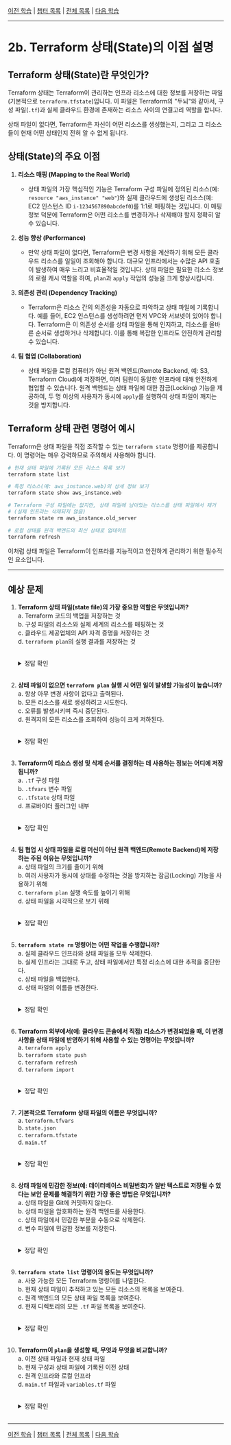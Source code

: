 [이전 학습](./2a-Explain-multi-cloud-and-provider-agnostic-benefits.md) | [챕터 목록](./README.md) | [전체 목록](../README.md) | [다음 학습](../3-Understand-Terraform-basics/3a-Install-and-version-Terraform-providers.md)

---

# 2b. Terraform 상태(State)의 이점 설명

## Terraform 상태(State)란 무엇인가?

Terraform 상태는 Terraform이 관리하는 인프라 리소스에 대한 정보를 저장하는 파일(기본적으로 `terraform.tfstate`)입니다. 이 파일은 Terraform의 "두뇌"와 같아서, 구성 파일(`.tf`)과 실제 클라우드 환경에 존재하는 리소스 사이의 연결고리 역할을 합니다.

상태 파일이 없다면, Terraform은 자신이 어떤 리소스를 생성했는지, 그리고 그 리소스들이 현재 어떤 상태인지 전혀 알 수 없게 됩니다.

## 상태(State)의 주요 이점

1.  **리소스 매핑 (Mapping to the Real World)**
    *   상태 파일의 가장 핵심적인 기능은 Terraform 구성 파일에 정의된 리소스(예: `resource "aws_instance" "web"`)와 실제 클라우드에 생성된 리소스(예: EC2 인스턴스 ID `i-1234567890abcdef0`)를 1:1로 매핑하는 것입니다. 이 매핑 정보 덕분에 Terraform은 어떤 리소스를 변경하거나 삭제해야 할지 정확히 알 수 있습니다.

2.  **성능 향상 (Performance)**
    *   만약 상태 파일이 없다면, Terraform은 변경 사항을 계산하기 위해 모든 클라우드 리소스를 일일이 조회해야 합니다. 대규모 인프라에서는 수많은 API 호출이 발생하여 매우 느리고 비효율적일 것입니다. 상태 파일은 필요한 리소스 정보의 로컬 캐시 역할을 하여, `plan`과 `apply` 작업의 성능을 크게 향상시킵니다.

3.  **의존성 관리 (Dependency Tracking)**
    *   Terraform은 리소스 간의 의존성을 자동으로 파악하고 상태 파일에 기록합니다. 예를 들어, EC2 인스턴스를 생성하려면 먼저 VPC와 서브넷이 있어야 합니다. Terraform은 이 의존성 순서를 상태 파일을 통해 인지하고, 리소스를 올바른 순서로 생성하거나 삭제합니다. 이를 통해 복잡한 인프라도 안전하게 관리할 수 있습니다.

4.  **팀 협업 (Collaboration)**
    *   상태 파일을 로컬 컴퓨터가 아닌 원격 백엔드(Remote Backend, 예: S3, Terraform Cloud)에 저장하면, 여러 팀원이 동일한 인프라에 대해 안전하게 협업할 수 있습니다. 원격 백엔드는 상태 파일에 대한 잠금(Locking) 기능을 제공하여, 두 명 이상의 사용자가 동시에 `apply`를 실행하여 상태 파일이 깨지는 것을 방지합니다.

## Terraform 상태 관련 명령어 예시

Terraform은 상태 파일을 직접 조작할 수 있는 `terraform state` 명령어를 제공합니다. 이 명령어는 매우 강력하므로 주의해서 사용해야 합니다.

```bash
# 현재 상태 파일에 기록된 모든 리소스 목록 보기
terraform state list

# 특정 리소스(예: aws_instance.web)의 상세 정보 보기
terraform state show aws_instance.web

# Terraform 구성 파일에는 없지만, 상태 파일에 남아있는 리소스를 상태 파일에서 제거
# (실제 인프라는 삭제되지 않음)
terraform state rm aws_instance.old_server

# 로컬 상태를 원격 백엔드의 최신 상태로 업데이트
terraform refresh
```

이처럼 상태 파일은 Terraform이 인프라를 지능적이고 안전하게 관리하기 위한 필수적인 요소입니다.

---

## 예상 문제

1.  **Terraform 상태 파일(state file)의 가장 중요한 역할은 무엇입니까?**<br>
    a. Terraform 코드의 백업을 저장하는 것<br>
    b. 구성 파일의 리소스와 실제 세계의 리소스를 매핑하는 것<br>
    c. 클라우드 제공업체의 API 자격 증명을 저장하는 것<br>
    d. `terraform plan`의 실행 결과를 저장하는 것<br>
    <br>
    <details>
    <summary>정답 확인</summary>
    <p>b</p>
    </details><br>

2.  **상태 파일이 없으면 `terraform plan` 실행 시 어떤 일이 발생할 가능성이 높습니까?**<br>
    a. 항상 아무 변경 사항이 없다고 출력된다.<br>
    b. 모든 리소스를 새로 생성하려고 시도한다.<br>
    c. 오류를 발생시키며 즉시 중단된다.<br>
    d. 원격지의 모든 리소스를 조회하여 성능이 크게 저하된다.<br>
    <br>
    <details>
    <summary>정답 확인</summary>
    <p>b</p>
    </details><br>

3.  **Terraform이 리소스 생성 및 삭제 순서를 결정하는 데 사용하는 정보는 어디에 저장됩니까?**<br>
    a. `.tf` 구성 파일<br>
    b. `.tfvars` 변수 파일<br>
    c. `.tfstate` 상태 파일<br>
    d. 프로바이더 플러그인 내부<br>
    <br>
    <details>
    <summary>정답 확인</summary>
    <p>c</p>
    </details><br>

4.  **팀 협업 시 상태 파일을 로컬 머신이 아닌 원격 백엔드(Remote Backend)에 저장하는 주된 이유는 무엇입니까?**<br>
    a. 상태 파일의 크기를 줄이기 위해<br>
    b. 여러 사용자가 동시에 상태를 수정하는 것을 방지하는 잠금(Locking) 기능을 사용하기 위해<br>
    c. `terraform plan` 실행 속도를 높이기 위해<br>
    d. 상태 파일을 시각적으로 보기 위해<br>
    <br>
    <details>
    <summary>정답 확인</summary>
    <p>b</p>
    </details><br>

5.  **`terraform state rm` 명령어는 어떤 작업을 수행합니까?**<br>
    a. 실제 클라우드 인프라와 상태 파일을 모두 삭제한다.<br>
    b. 실제 인프라는 그대로 두고, 상태 파일에서만 특정 리소스에 대한 추적을 중단한다.<br>
    c. 상태 파일을 백업한다.<br>
    d. 상태 파일의 이름을 변경한다.<br>
    <br>
    <details>
    <summary>정답 확인</summary>
    <p>b</p>
    </details><br>

6.  **Terraform 외부에서(예: 클라우드 콘솔에서 직접) 리소스가 변경되었을 때, 이 변경 사항을 상태 파일에 반영하기 위해 사용할 수 있는 명령어는 무엇입니까?**<br>
    a. `terraform apply`\
    b. `terraform state push`\
    c. `terraform refresh`\
    d. `terraform import`<br>
    <br>
    <details>
    <summary>정답 확인</summary>
    <p>c</p>
    </details><br>

7.  **기본적으로 Terraform 상태 파일의 이름은 무엇입니까?**<br>
    a. `terraform.tfvars`\
    b. `state.json`\
    c. `terraform.tfstate`\
    d. `main.tf`<br>
    <br>
    <details>
    <summary>정답 확인</summary>
    <p>c</p>
    </details><br>

8.  **상태 파일에 민감한 정보(예: 데이터베이스 비밀번호)가 일반 텍스트로 저장될 수 있다는 보안 문제를 해결하기 위한 가장 좋은 방법은 무엇입니까?**<br>
    a. 상태 파일을 Git에 커밋하지 않는다.<br>
    b. 상태 파일을 암호화하는 원격 백엔드를 사용한다.<br>
    c. 상태 파일에서 민감한 부분을 수동으로 삭제한다.<br>
    d. 변수 파일에 민감한 정보를 저장한다.<br>
    <br>
    <details>
    <summary>정답 확인</summary>
    <p>b</p>
    </details><br>

9.  **`terraform state list` 명령어의 용도는 무엇입니까?**<br>
    a. 사용 가능한 모든 Terraform 명령어를 나열한다.<br>
    b. 현재 상태 파일이 추적하고 있는 모든 리소스의 목록을 보여준다.<br>
    c. 원격 백엔드의 모든 상태 파일 목록을 보여준다.<br>
    d. 현재 디렉토리의 모든 `.tf` 파일 목록을 보여준다.<br>
    <br>
    <details>
    <summary>정답 확인</summary>
    <p>b</p>
    </details><br>

10. **Terraform이 `plan`을 생성할 때, 무엇과 무엇을 비교합니까?**<br>
    a. 이전 상태 파일과 현재 상태 파일<br>
    b. 현재 구성과 상태 파일에 기록된 이전 상태<br>
    c. 원격 인프라와 로컬 인프라<br>
    d. `main.tf` 파일과 `variables.tf` 파일<br>
    <br>
    <details>
    <summary>정답 확인</summary>
    <p>b</p>
    </details><br>

---

[이전 학습](./2a-Explain-multi-cloud-and-provider-agnostic-benefits.md) | [챕터 목록](./README.md) | [전체 목록](../../README.md) | [다음 학습](../../3-Understand-Terraform-basics/README.md)
